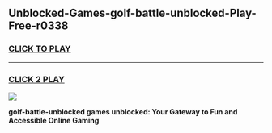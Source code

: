 
## Unblocked-Games-golf-battle-unblocked-Play-Free-r0338
<h3>
<a href="https://premium76.site?title=golf-battle-unblocked&ref=23A">CLICK TO PLAY</a></h3>
<hr>

<h3>
<a href="https://premium76.site?title=golf-battle-unblocked&ref=23A">CLICK 2 PLAY</a>
  
</h3>

<a href="https://premium76.site?title=golf-battle-unblocked&ref=23A"><img src="https://clearcache.store/games.png"></a>


**golf-battle-unblocked games unblocked: Your Gateway to Fun and Accessible Online Gaming**
